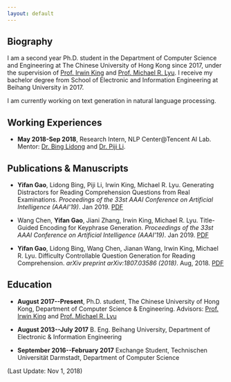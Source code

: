 ```yaml
---
layout: default
---
```


## Biography
I am a second year Ph.D. student in the Department of Computer Science and Engineering at The Chinese University of Hong Kong since 2017, under the supervision of [Prof. Irwin King](http://www.cse.cuhk.edu.hk/irwin.king/) and [Prof. Michael R. Lyu](http://www.cse.cuhk.edu.hk/lyu/). I receive my bachelor degree from School of Electronic and Information Engineering at Beihang University in 2017.

I am currently working on text generation in natural language processing.

## Working Experiences
- **May 2018-Sep 2018**, Research Intern, NLP Center@Tencent AI Lab. Mentor: [Dr. Bing Lidong](https://lidongbing.github.io/) and [Dr. Piji Li](http://lipiji.com).

## Publications & Manuscripts
- **Yifan Gao**, Lidong Bing, Piji Li, Irwin King, Michael R. Lyu. Generating Distractors for Reading Comprehension Questions from Real Examinations. _Proceedings of the 33st AAAI Conference on Artificial Intelligence (AAAI'19)_. Jan 2019. [PDF](https://arxiv.org/abs/1809.02768)

- Wang Chen, **Yifan Gao**, Jiani Zhang, Irwin King, Michael R. Lyu. Title-Guided Encoding for Keyphrase Generation. _Proceedings of the 33st AAAI Conference on Artificial Intelligence (AAAI'19)_. Jan 2019. [PDF](https://arxiv.org/abs/1808.08575)

- **Yifan Gao**, Lidong Bing, Wang Chen, Jianan Wang, Irwin King, Michael R. Lyu. Difficulty Controllable Question Generation for Reading Comprehension. _arXiv preprint arXiv:1807.03586 (2018)_. Aug, 2018. [PDF](https://arxiv.org/abs/1807.03586)

## Education
- **August 2017--Present**, Ph.D. student, The Chinese University of Hong Kong, Department of Computer Science & Engineering. Advisors: [Prof. Irwin King](http://www.cse.cuhk.edu.hk/irwin.king/) and [Prof. Michael R. Lyu](http://www.cse.cuhk.edu.hk/lyu/)

- **August 2013--July 2017** B. Eng. Beihang University, Department of Electronic & Information Engineering

- **September 2016--February 2017** Exchange Student, Technischen Universität Darmstadt, Department of Computer Science

(Last Update: Nov 1, 2018)
